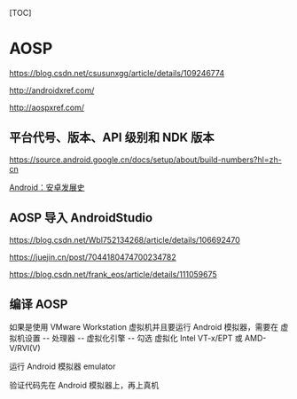[TOC]

# AOSP





https://blog.csdn.net/csusunxgg/article/details/109246774


http://androidxref.com/

http://aospxref.com/


## 平台代号、版本、API 级别和 NDK 版本

https://source.android.google.cn/docs/setup/about/build-numbers?hl=zh-cn

[Android：安卓发展史](https://zhuanlan.zhihu.com/p/346678900)


## AOSP 导入 AndroidStudio

https://blog.csdn.net/Wbl752134268/article/details/106692470

https://juejin.cn/post/7044180474700234782

https://blog.csdn.net/frank_eos/article/details/111059675








## 编译 AOSP

如果是使用 VMware Workstation 虚拟机并且要运行 Android 模拟器，需要在
虚拟机设置 -- 处理器 -- 虚拟化引擎 -- 勾选 虚拟化 Intel VT-x/EPT 或 AMD-V/RVI(V)

运行 Android 模拟器
emulator

验证代码先在 Android 模拟器上，再上真机






